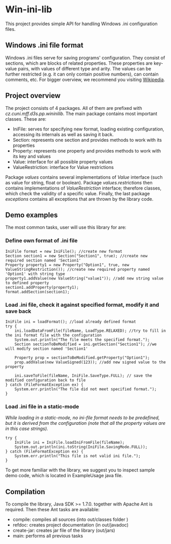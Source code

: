 # Win-ini-lib
This project provides simple API for handling Windows .ini configuration files. 

## Windows .ini file format 
Windows .ini files serve for saving programs' configuration. They consist of sections, which are blocks of related properties.
These properties are key-value pairs, with values of different type and arity. 
The values can be further restricted (e.g. it can only contain positive numbers), can contain comments, etc.
For bigger overview, we recommend you visiting <a href="https://en.wikipedia.org/wiki/INI_file" target="_blank">Wikipedia</a>.

## Project overview 
The project consists of 4 packages. All of them are prefixed with <i>cz.cuni.mff.d3s.pp.wininilib</i>.
The main package contains most important classes. These are:                    
  <ul>
    <li>IniFile: serves for specifying new format, loading existing configuration, accessing its internals as well as saving it back. </lI>
    <li>Section: represents one section and provides methods to work with its properties</li>
    <li>Property: represents one property and provides methods to work with its key and values</li>
    <li>Value: interface for all possible property values</li>
    <li>ValueRestriction: interface for Value restrictions</li>
  </ul>       
                    
Package <i>values</i> contains several implementations of <i>Value</i> interface (such as value for string, float or boolean).
Package <i>values.restrictions</i> then contains implementations of <i>ValueRestriction</i> interface; therefore classes, which check the validity of a specific value.
Finally, the last package <i>exceptions</i> contains all exceptions that are thrown by the library code.  

## Demo examples 
The most common tasks, user will use this library for are: 

###  Define own format of .ini file
```
IniFile format = new IniFile(); //create new format
Section section1 = new Section("Section1", true); //create new required section named 'Section1'
Property property1 = new Property("Option1", true, new ValueStringRestriction()); //create new required property named 'Option1' with string type
property1.addValue(new ValueString("value1")); //add new string value to defined property
section1.addProperty(property1);
format.addSection(section1);
```

###  Load .ini file, check it against specified format, modify it and save back
```
IniFile ini = loadFormat(); //load already defined format 
try {       
    ini.loadDataFromFile(fileName, LoadType.RELAXED); //try to fill in the ini format file with the configuration
    System.out.println("The file meets the specified format."); 
    Section sectionToBeModified = ini.getSection("Section1"); //we will modify section named 'Section1' 

    Property prop = sectionToBeModified.getProperty("Option1"); 
    prop.addValue(new ValueSigned(123)); //add new signed value to the property

    ini.saveToFile(fileName, IniFile.SaveType.FULL); // save the modified configuration back to file
} catch (FileFormatException ex) {  
    System.err.println("The file did not meet specified format."); 
} 
```

###  Load .ini file in a static-mode

<i>While loading in a static-mode, no ini-file format needs to be predefined, but it is derived from the configuration (note that all the property values are in this case strings). </i>

```
try {
    IniFile ini = IniFile.loadIniFromFile(fileName);
    System.out.println(ini.toString(IniFile.SavingMode.FULL));
} catch (FileFormatException ex) {
    System.err.println("This file is not valid ini file.");
}
```

To get more familiar with the library, we suggest you to inspect sample demo code, which is located in ExampleUsage java file. 

## Compilation

To compile the library, Java SDK >= 1.7.0. together with Apache Ant is required. Then these Ant tasks are available:
<ul>
  <li>compile: compiles all sources (into out/classes folder )</li>
  <li>refdoc: creates project documentation (in out/javadoc)</li>
  <li>create-jar: creates jar file of the library (out/jars)</li>
  <li>main: performs all previous tasks</li>
</ul>
               
               
